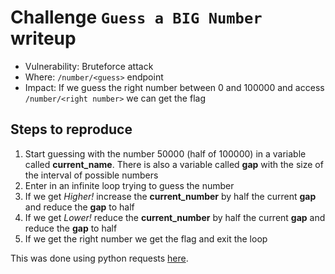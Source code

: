# Challenge `Guess a BIG Number` writeup

- Vulnerability: Bruteforce attack
- Where: `/number/<guess>` endpoint
- Impact: If we guess the right number between 0 and 100000 and access `/number/<right number>` we can get the flag

## Steps to reproduce

1. Start guessing with the number 50000 (half of 100000) in a variable called **current_name**. There is also a variable called **gap** with the size of the interval of possible numbers 
2. Enter in an infinite loop trying to guess the number
3. If we get *Higher!* increase the **current_number** by half the current **gap** and reduce the **gap** to half
4. If we get *Lower!* reduce the **current_number** by half the current **gap** and reduce the **gap** to half 
5. If we get the right number we get the flag and exit the loop
 
This was done using python requests [here](https://gitlab.rnl.tecnico.ulisboa.pt/ssof2223/writeups/ist193342/-/blob/master/lab2/guess_a_big_number.py).

